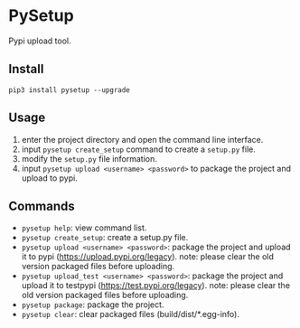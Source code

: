 # PySetup
Pypi upload tool.

## Install
```
pip3 install pysetup --upgrade
```

## Usage
1. enter the project directory and open the command line interface.
2. input `pysetup create_setup` command to create a `setup.py` file.
3. modify the `setup.py` file information.
4. input `pysetup upload <username> <password>` to package the project and upload to pypi.

## Commands
- `pysetup help`: view command list.
- `pysetup create_setup`: create a setup.py file.
- `pysetup upload <username> <password>`: package the project and upload it to pypi (https://upload.pypi.org/legacy). note: please clear the old version packaged files before uploading.
- `pysetup upload_test <username> <password>`: package the project and upload it to testpypi (https://test.pypi.org/legacy). note: please clear the old version packaged files before uploading.
- `pysetup package`: package the project.
- `pysetup clear`: clear packaged files (build/dist/*.egg-info).
